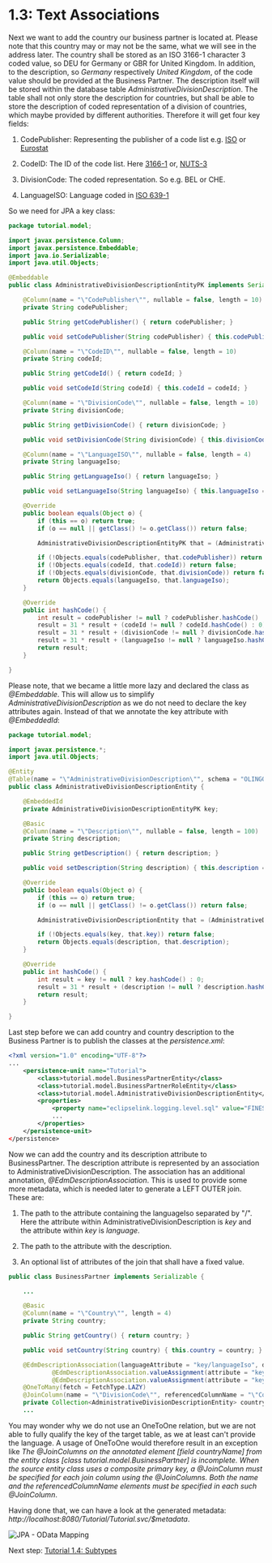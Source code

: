 # 1.3: Text Associations
Next we want to add the country our business partner is located at. Please note that this country may or may not be the same, what we will see in the address later. The country shall be stored as an ISO 3166-1 character 3 coded value, so DEU for Germany or GBR for United Kingdom. In addition, to the description, so _Germany_ respectively _United Kingdom_, of the code value should be provided at the Business Partner. The description itself will be stored within the database table _AdministrativeDivisionDescription_.
The table shall not only store the description for countries, but shall be able to store the description of coded representation of a division of countries, which maybe provided by different authorities. Therefore it will get four key fields:

1. CodePublisher: Representing the publisher of a code list e.g. [ISO](https://en.wikipedia.org/wiki/International_Organization_for_Standardization) or [Eurostat](https://en.wikipedia.org/wiki/Eurostat)

1. CodeID: The ID of the code list. Here [3166-1](https://en.wikipedia.org/wiki/ISO_3166-1) or, [NUTS-3](https://de.wikipedia.org/wiki/NUTS)

1. DivisionCode: The coded representation. So e.g. BEL or CHE.

1. LanguageISO: Language coded in [ISO 639-1](https://en.wikipedia.org/wiki/List_of_ISO_639-1_codes)

So we need for JPA a key class:
```Java
package tutorial.model;

import javax.persistence.Column;
import javax.persistence.Embeddable;
import java.io.Serializable;
import java.util.Objects;

@Embeddable
public class AdministrativeDivisionDescriptionEntityPK implements Serializable {

    @Column(name = "\"CodePublisher\"", nullable = false, length = 10)
    private String codePublisher;

    public String getCodePublisher() { return codePublisher; }

    public void setCodePublisher(String codePublisher) { this.codePublisher = codePublisher; }

    @Column(name = "\"CodeID\"", nullable = false, length = 10)
    private String codeId;

    public String getCodeId() { return codeId; }

    public void setCodeId(String codeId) { this.codeId = codeId; }

    @Column(name = "\"DivisionCode\"", nullable = false, length = 10)
    private String divisionCode;

    public String getDivisionCode() { return divisionCode; }

    public void setDivisionCode(String divisionCode) { this.divisionCode = divisionCode; }

    @Column(name = "\"LanguageISO\"", nullable = false, length = 4)
    private String languageIso;

    public String getLanguageIso() { return languageIso; }

    public void setLanguageIso(String languageIso) { this.languageIso = languageIso; }

    @Override
    public boolean equals(Object o) {
        if (this == o) return true;
        if (o == null || getClass() != o.getClass()) return false;

        AdministrativeDivisionDescriptionEntityPK that = (AdministrativeDivisionDescriptionEntityPK) o;

        if (!Objects.equals(codePublisher, that.codePublisher)) return false;
        if (!Objects.equals(codeId, that.codeId)) return false;
        if (!Objects.equals(divisionCode, that.divisionCode)) return false;
        return Objects.equals(languageIso, that.languageIso);
    }

    @Override
    public int hashCode() {
        int result = codePublisher != null ? codePublisher.hashCode() : 0;
        result = 31 * result + (codeId != null ? codeId.hashCode() : 0);
        result = 31 * result + (divisionCode != null ? divisionCode.hashCode() : 0);
        result = 31 * result + (languageIso != null ? languageIso.hashCode() : 0);
        return result;
    }

}
```
Please note, that we became a little more lazy and declared the class as _@Embeddable_. This will allow us to simplify _AdministrativeDivisionDescription_ as we do not need to declare the key attributes again. Instead of that we annotate the key attribute with _@EmbeddedId_:
```Java
package tutorial.model;

import javax.persistence.*;
import java.util.Objects;

@Entity
@Table(name = "\"AdministrativeDivisionDescription\"", schema = "OLINGO")
public class AdministrativeDivisionDescriptionEntity {

    @EmbeddedId
    private AdministrativeDivisionDescriptionEntityPK key;

    @Basic
    @Column(name = "\"Description\"", nullable = false, length = 100)
    private String description;

    public String getDescription() { return description; }

    public void setDescription(String description) { this.description = description; }

    @Override
    public boolean equals(Object o) {
        if (this == o) return true;
        if (o == null || getClass() != o.getClass()) return false;

        AdministrativeDivisionDescriptionEntity that = (AdministrativeDivisionDescriptionEntity) o;

        if (!Objects.equals(key, that.key)) return false;
        return Objects.equals(description, that.description);
    }

    @Override
    public int hashCode() {
        int result = key != null ? key.hashCode() : 0;
        result = 31 * result + (description != null ? description.hashCode() : 0);
        return result;
    }

}
```
Last step before we can add country and country description to the Business Partner is to publish the classes at the _persistence.xml_:
```XML
<?xml version="1.0" encoding="UTF-8"?>
...
	<persistence-unit name="Tutorial">
        <class>tutorial.model.BusinessPartnerEntity</class>
        <class>tutorial.model.BusinessPartnerRoleEntity</class>
        <class>tutorial.model.AdministrativeDivisionDescriptionEntity</class>
		<properties>
			<property name="eclipselink.logging.level.sql" value="FINEST" />
			...
		</properties>
	</persistence-unit>
</persistence>
```

Now we can add the country and its description attribute to BusinessPartner. The description attribute is represented by an association to AdministrativeDivisionDescription. The association has an additional annotation, _@EdmDescriptionAssociation_. This is used to provide some more metadata, which is needed later to generate a LEFT OUTER join. These are:

1. The path to the attribute containing the languageIso separated by "/". Here the attribute within AdministrativeDivisionDescription is _key_ and the attribute within _key_ is _language_.

2. The path to the attribute with the description.

3. An optional list of attributes of the join that shall have a fixed value.

```Java
public class BusinessPartner implements Serializable {

    ...

    @Basic
    @Column(name = "\"Country\"", length = 4)
    private String country;

    public String getCountry() { return country; }

    public void setCountry(String country) { this.country = country; }

    @EdmDescriptionAssociation(languageAttribute = "key/languageIso", descriptionAttribute = "description", valueAssignments = {
            @EdmDescriptionAssociation.valueAssignment(attribute = "key/codePublisher", value = "ISO"),
            @EdmDescriptionAssociation.valueAssignment(attribute = "key/codeId", value = "3166-1")})
    @OneToMany(fetch = FetchType.LAZY)
    @JoinColumn(name = "\"DivisionCode\"", referencedColumnName = "\"Country\"", insertable = false, updatable = false)
    private Collection<AdministrativeDivisionDescriptionEntity> countryName;
    ...
```
You may wonder why we do not use an OneToOne relation, but we are not able to fully qualify the key of the target table, as we at least can't provide the language. A usage of OneToOne would therefore result in an exception like _The @JoinColumns on the annotated element [field countryName] from the entity class [class tutorial.model.BusinessPartner] is incomplete. When the source entity class uses a composite primary key, a @JoinColumn must be specified for each join column using the @JoinColumns. Both the name and the referencedColumnName elements must be specified in each such @JoinColumn_.

Having done that, we can have a look at the generated metadata: _http://localhost:8080/Tutorial/Tutorial.svc/$metadata_.

![JPA - OData Mapping](Metadata/Mapping3.png)

Next step: [Tutorial 1.4: Subtypes](1-4-Subtypes.md)